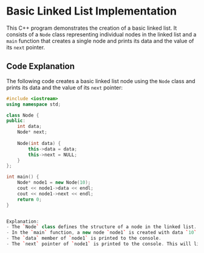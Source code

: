 

# Basic Linked List Implementation

This C++ program demonstrates the creation of a basic linked list. It consists of a `Node` class representing individual nodes in the linked list and a `main` function that creates a single node and prints its data and the value of its `next` pointer.

## Code Explanation

The following code creates a basic linked list node using the `Node` class and prints its data and the value of its `next` pointer:

```cpp
#include <iostream>
using namespace std;

class Node {
public:
    int data;
    Node* next;
    
    Node(int data) {
        this->data = data;
        this->next = NULL;
    }
};

int main() {
    Node* node1 = new Node(10);
    cout << node1->data << endl;
    cout << node1->next << endl;
    return 0;
}


Explanation:
- The `Node` class defines the structure of a node in the linked list. It has two public member variables: `data` to store the value of the node, and `next` to point to the next node in the list.
- In the `main` function, a new node `node1` is created with data `10` using the `Node` constructor.
- The `data` member of `node1` is printed to the console.
- The `next` pointer of `node1` is printed to the console. This will likely print a memory address, as it points to another `Node` object or is `NULL` if it's the last node in the list.
